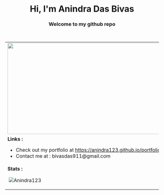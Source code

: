 <h1 align="center">Hi, I'm Anindra Das Bivas </h1>
<h3 align="center"><b>Welcome to my github repo</b></h3>
<br>
<table>
<tr>
<td>
<img src="https://i.imgur.com/aeY3JW2.gif" width = "700" height="300"/>
</td>
<td align="justify">
<b>About me :</b>
<br>
I am currently a student studying computer science and engineering at 
<a href="https://www.aiub.edu/">AIUB</a> and trying to learn full-stack web development in my free time.
</td>  
</tr>
<tr >
<td colspan="2">
<b>Links :</b>
<ul>
<li>
    Check out my portfolio at <a href="https://anindra123.github.io/portfolio/">https://anindra123.github.io/portfolio/</a>
</li>
<li>
    Contact me at : <a>bivasdas911@gmail.com</a>
</li>
</ul>
</td>
<tr>
<td colspan="2">
<b>Stats :</b><br>
<p>&nbsp;<img align="center" src="https://github-readme-stats.vercel.app/api?username=Anindra123&show_icons=true&locale=en" alt="Anindra123" /></p>
</td>
</tr>
</tr>
</table>
